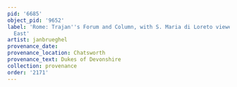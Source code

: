 ```yaml
---
pid: '6685'
object_pid: '9652'
label: 'Rome: Trajan''s Forum and Column, with S. Maria di Loreto viewed from the
  East'
artist: janbrueghel
provenance_date:
provenance_location: Chatsworth
provenance_text: Dukes of Devonshire
collection: provenance
order: '2171'
---
```

